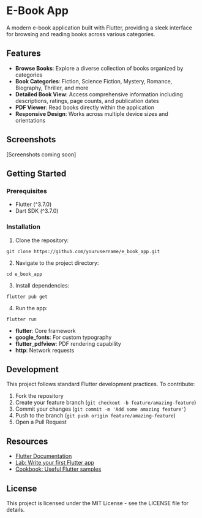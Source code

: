 # E-Book App

A modern e-book application built with Flutter, providing a sleek interface for browsing and reading books across various categories.

## Features

- **Browse Books**: Explore a diverse collection of books organized by categories
- **Book Categories**: Fiction, Science Fiction, Mystery, Romance, Biography, Thriller, and more
- **Detailed Book View**: Access comprehensive information including descriptions, ratings, page counts, and publication dates
- **PDF Viewer**: Read books directly within the application
- **Responsive Design**: Works across multiple device sizes and orientations

## Screenshots

[Screenshots coming soon]

## Getting Started

### Prerequisites

- Flutter (^3.7.0)
- Dart SDK (^3.7.0)

### Installation

1. Clone the repository:
```
git clone https://github.com/yourusername/e_book_app.git
```

2. Navigate to the project directory:
```
cd e_book_app
```

3. Install dependencies:
```
flutter pub get
```

4. Run the app:
```
flutter run
```

- **flutter**: Core framework
- **google_fonts**: For custom typography
- **flutter_pdfview**: PDF rendering capability
- **http**: Network requests

## Development

This project follows standard Flutter development practices. To contribute:

1. Fork the repository
2. Create your feature branch (`git checkout -b feature/amazing-feature`)
3. Commit your changes (`git commit -m 'Add some amazing feature'`)
4. Push to the branch (`git push origin feature/amazing-feature`)
5. Open a Pull Request

## Resources

- [Flutter Documentation](https://docs.flutter.dev/)
- [Lab: Write your first Flutter app](https://docs.flutter.dev/get-started/codelab)
- [Cookbook: Useful Flutter samples](https://docs.flutter.dev/cookbook)

## License

This project is licensed under the MIT License - see the LICENSE file for details.
